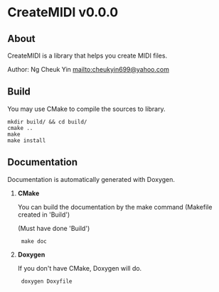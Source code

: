 CreateMIDI	v0.0.0
==================

About
-----
CreateMIDI is a library that helps you create MIDI files.

Author: Ng Cheuk Yin <mailto:cheukyin699@yahoo.com>

Build
-----

You may use CMake to compile the sources to library.

	mkdir build/ && cd build/
	cmake ..
	make
	make install

Documentation
-------------

Documentation is automatically generated with Doxygen.

1. **CMake**

	You can build the documentation by the make command (Makefile created in 'Build')

	(Must have done 'Build')

		make doc

2. **Doxygen**

	If you don't have CMake, Doxygen will do.

		doxygen Doxyfile

